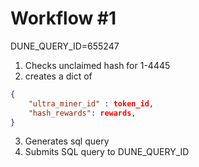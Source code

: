 # Workflow #1
DUNE_QUERY_ID=655247
1. Checks unclaimed hash for 1-4445
2. creates a dict of
```json
{
    "ultra_miner_id" : token_id,
    "hash_rewards": rewards,
}
```
3. Generates sql query
4. Submits SQL query to DUNE_QUERY_ID